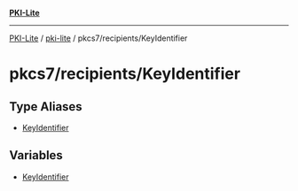 [**PKI-Lite**](../../../../README.md)

---

[PKI-Lite](../../../../README.md) / [pki-lite](../../../README.md) / pkcs7/recipients/KeyIdentifier

# pkcs7/recipients/KeyIdentifier

## Type Aliases

- [KeyIdentifier](type-aliases/KeyIdentifier.md)

## Variables

- [KeyIdentifier](variables/KeyIdentifier.md)
